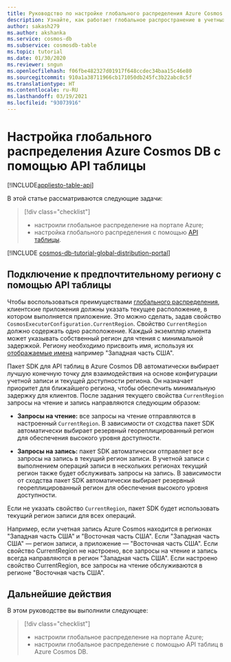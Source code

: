 ```yaml
---
title: Руководство по настройке глобального распределения Azure Cosmos DB с помощью API таблиц | Документация Майкрософт
description: Узнайте, как работает глобальное распространение в учетных записях API таблиц Azure Cosmos DB и как настроить список предпочитаемых регионов.
author: sakash279
ms.author: akshanka
ms.service: cosmos-db
ms.subservice: cosmosdb-table
ms.topic: tutorial
ms.date: 01/30/2020
ms.reviewer: sngun
ms.openlocfilehash: f06fbe482327d01917f648ccdec34baa15c46e80
ms.sourcegitcommit: 910a1a38711966cb171050db245fc3b22abc8c5f
ms.translationtype: HT
ms.contentlocale: ru-RU
ms.lasthandoff: 03/19/2021
ms.locfileid: "93073916"
---
```

# <a name="set-up-azure-cosmos-db-global-distribution-using-the-table-api"></a>Настройка глобального распределения Azure Cosmos DB с помощью API таблицы
[!INCLUDE[appliesto-table-api](includes/appliesto-table-api.md)]

В этой статье рассматриваются следующие задачи: 

> [!div class="checklist"]
> * настроили глобальное распределение на портале Azure;
> * настройка глобального распределения с помощью [API таблицы](table-introduction.md).

[!INCLUDE [cosmos-db-tutorial-global-distribution-portal](../../includes/cosmos-db-tutorial-global-distribution-portal.md)]


## <a name="connecting-to-a-preferred-region-using-the-table-api"></a>Подключение к предпочтительному региону с помощью API таблицы

Чтобы воспользоваться преимуществами [глобального распределения](distribute-data-globally.md), клиентские приложения должны указать текущее расположение, в котором выполняется приложение. Это можно сделать, задав свойство `CosmosExecutorConfiguration.CurrentRegion`. Свойство `CurrentRegion` должно содержать одно расположение. Каждый экземпляр клиента может указывать собственный регион для чтения с минимальной задержкой. Региону необходимо присвоить имя, используя их [отображаемые имена](/previous-versions/azure/reference/gg441293(v=azure.100)) например "Западная часть США". 

Пакет SDK для API таблиц в Azure Cosmos DB автоматически выбирает лучшую конечную точку для взаимодействия на основе конфигурации учетной записи и текущей доступности региона. Он назначает приоритет для ближайшего региона, чтобы обеспечить минимальную задержку для клиентов. После задания текущего свойства `CurrentRegion` запросы на чтение и запись направляются следующим образом:

* **Запросы на чтение:** все запросы на чтение отправляются в настроенный `CurrentRegion`. В зависимости от сходства пакет SDK автоматически выбирает резервный геореплицированный регион для обеспечения высокого уровня доступности.

* **Запросы на запись:** пакет SDK автоматически отправляет все запросы на запись в текущий регион записи. В учетной записи с выполнением операций записи в нескольких регионах текущий регион также будет обслуживать запросы на запись. В зависимости от сходства пакет SDK автоматически выбирает резервный геореплицированный регион для обеспечения высокого уровня доступности.

Если не указать свойство `CurrentRegion`, пакет SDK будет использовать текущий регион записи для всех операций.

Например, если учетная запись Azure Cosmos находится в регионах "Западная часть США" и "Восточная часть США". Если "Западная часть США" — регион записи, а приложение — "Восточная часть США". Если свойство CurrentRegion не настроено, все запросы на чтение и запись всегда направляются в регион "Западная часть США". Если настроено свойство CurrentRegion, все запросы на чтение обслуживаются в регионе "Восточная часть США".

## <a name="next-steps"></a>Дальнейшие действия

В этом руководстве вы выполнили следующее:

> [!div class="checklist"]
> * настроили глобальное распределение на портале Azure;
> * настроили глобальное распределение с помощью API таблиц в Azure Cosmos DB.